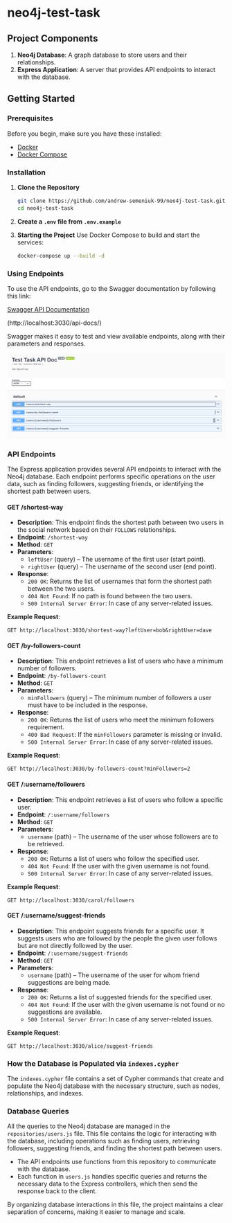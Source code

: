 # neo4j-test-task


## Project Components

1. **Neo4j Database**: A graph database to store users and their relationships.
2. **Express Application**: A server that provides API endpoints to interact with the database.

## Getting Started

### Prerequisites

Before you begin, make sure you have these installed:

- [Docker](https://www.docker.com/get-started)
- [Docker Compose](https://docs.docker.com/compose/install/)

### Installation

1. **Clone the Repository**

   ```bash
   git clone https://github.com/andrew-semeniuk-99/neo4j-test-task.git
   cd neo4j-test-task
   ```
2. **Create a `.env` file  from  `.env.example`**
3. **Starting the Project**
   Use Docker Compose to build and start the services:

   ```bash
   docker-compose up --build -d
   ```

### Using Endpoints

To use the API endpoints, go to the Swagger documentation by following this link:

[Swagger API Documentation](http://localhost:3030/api-docs/)

(http://localhost:3030/api-docs/)

Swagger makes it easy to test and view available endpoints, along with their parameters and responses.

![img.png](readme-images/img.png)


### API Endpoints

The Express application provides several API endpoints to interact with the Neo4j database. Each endpoint performs specific operations on the user data, such as finding followers, suggesting friends, or identifying the shortest path between users.

#### GET /shortest-way

- **Description**: This endpoint finds the shortest path between two users in the social network based on their `FOLLOWS` relationships.
- **Endpoint**: `/shortest-way`
- **Method**: `GET`
- **Parameters**:
   - `leftUser` (query) – The username of the first user (start point).
   - `rightUser` (query) – The username of the second user (end point).
- **Response**:
   - `200 OK`: Returns the list of usernames that form the shortest path between the two users.
   - `404 Not Found`: If no path is found between the two users.
   - `500 Internal Server Error`: In case of any server-related issues.

**Example Request**:

```http
GET http://localhost:3030/shortest-way?leftUser=bob&rightUser=dave 
```

#### GET /by-followers-count

- **Description**: This endpoint retrieves a list of users who have a minimum number of followers.
- **Endpoint**: `/by-followers-count`
- **Method**: `GET`
- **Parameters**:
   - `minFollowers` (query) – The minimum number of followers a user must have to be included in the response.
- **Response**:
   - `200 OK`: Returns the list of users who meet the minimum followers requirement.
   - `400 Bad Request`: If the `minFollowers` parameter is missing or invalid.
   - `500 Internal Server Error`: In case of any server-related issues.

**Example Request**:

```http
GET http://localhost:3030/by-followers-count?minFollowers=2
```

#### GET /:username/followers

- **Description**: This endpoint retrieves a list of users who follow a specific user.
- **Endpoint**: `/:username/followers`
- **Method**: `GET`
- **Parameters**:
   - `username` (path) – The username of the user whose followers are to be retrieved.
- **Response**:
   - `200 OK`: Returns a list of users who follow the specified user.
   - `404 Not Found`: If the user with the given username is not found.
   - `500 Internal Server Error`: In case of any server-related issues.

**Example Request**:

```http
GET http://localhost:3030/carol/followers
```

#### GET /:username/suggest-friends

- **Description**: This endpoint suggests friends for a specific user. It suggests users who are followed by the people the given user follows but are not directly followed by the user.
- **Endpoint**: `/:username/suggest-friends`
- **Method**: `GET`
- **Parameters**:
   - `username` (path) – The username of the user for whom friend suggestions are being made.
- **Response**:
   - `200 OK`: Returns a list of suggested friends for the specified user.
   - `404 Not Found`: If the user with the given username is not found or no suggestions are available.
   - `500 Internal Server Error`: In case of any server-related issues.

**Example Request**:

```http
GET http://localhost:3030/alice/suggest-friends
```



### How the Database is Populated via `indexes.cypher`

The `indexes.cypher` file contains a set of Cypher commands that create and populate the Neo4j database with the necessary structure, such as nodes, relationships, and indexes.

### Database Queries

All the queries to the Neo4j database are managed in the `repositories/users.js` file. This file contains the logic for interacting with the database, including operations such as finding users, retrieving followers, suggesting friends, and finding the shortest path between users.

- The API endpoints use functions from this repository to communicate with the database.
- Each function in `users.js` handles specific queries and returns the necessary data to the Express controllers, which then send the response back to the client.

By organizing database interactions in this file, the project maintains a clear separation of concerns, making it easier to manage and scale.
